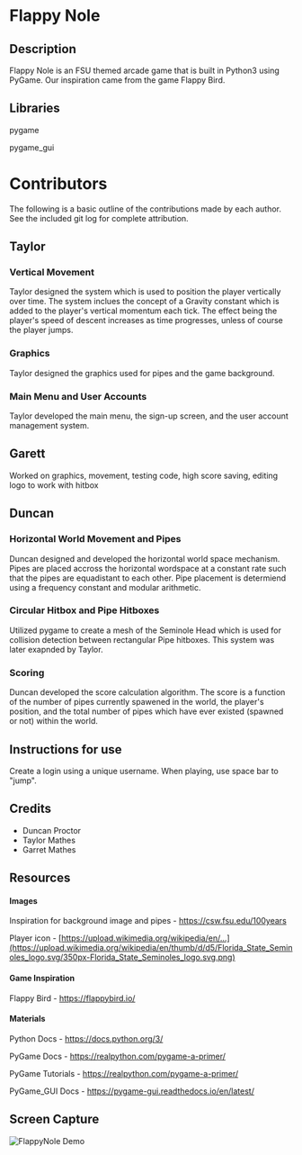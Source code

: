 # Flappy Nole

## Description
Flappy Nole is an FSU themed arcade game that is built in Python3 using PyGame.
Our inspiration came from the game Flappy Bird.

## Libraries
pygame

pygame_gui

# Contributors
The following is a basic outline of the contributions made by each author. See the included git log for complete attribution.
## Taylor
### Vertical Movement
Taylor designed the system which is used to position the player vertically over time. The system inclues the concept of a Gravity constant which is added to the player's vertical momentum each tick. The effect being the player's speed of descent increases as time progresses, unless of course the player jumps.
### Graphics
Taylor designed the graphics used for pipes and the game background.
### Main Menu and User Accounts
Taylor developed the main menu, the sign-up screen, and the user account management system.

## Garett
Worked on graphics, movement, testing code, high score saving, editing logo to work with hitbox

## Duncan 
### Horizontal World Movement and Pipes
Duncan designed and developed the horizontal world space mechanism. Pipes are placed accross the horizontal wordspace at a constant rate such that the pipes are equadistant to each other. Pipe placement is determiend using a frequency constant
and modular arithmetic. 

### Circular Hitbox and Pipe Hitboxes
Utilized pygame to create a mesh of the Seminole Head which is used for collision detection between rectangular Pipe hitboxes. This system was later exapnded by Taylor.

### Scoring
Duncan developed the score calculation algorithm. The score is a function of the number of pipes currently spawened in the world, the player's position, and the total number of pipes which have ever existed (spawned or not) within the world.


## Instructions for use
Create a login using a unique username. When playing, use space bar to "jump".

## Credits
- Duncan Proctor
- Taylor Mathes
- Garret Mathes

## Resources
#### Images
Inspiration for background image and pipes - https://csw.fsu.edu/100years

Player icon - [https://upload.wikimedia.org/wikipedia/en/...](https://upload.wikimedia.org/wikipedia/en/thumb/d/d5/Florida_State_Seminoles_logo.svg/350px-Florida_State_Seminoles_logo.svg.png)

#### Game Inspiration
Flappy Bird - https://flappybird.io/
#### Materials

Python Docs - https://docs.python.org/3/

PyGame Docs - https://realpython.com/pygame-a-primer/

PyGame Tutorials - https://realpython.com/pygame-a-primer/

PyGame_GUI Docs - https://pygame-gui.readthedocs.io/en/latest/


## Screen Capture

 ![FlappyNole Demo](./readme-assets/demo-video.gif)
